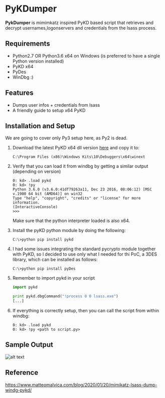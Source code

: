 # PyKDumper

**PykDumper** is mimimkatz inspired PyKD based script that retrieves and decrypt usernames,logonservers and credentials from the lsass process.

## Requirements 

* Python2.7 OR Python3.6 x64 on Windows (is preferred to have a single Python version installed)
* PyKD x64
* PyDes
* WinDbg :)


## Features

* Dumps user infos + credentials from lsass
* A friendly guide to setup x64 PyKD
 
## Installation and Setup 
We are going to cover only Py3 setup here, as Py2 is dead.
1. Download the latest PyKD x64 dll version [here](https://githomelab.ru/pykd/pykd-ext/-/wikis/Downloads) and copy it to:
     ```
     C:\Program Files (x86)\Windows Kits\10\Debuggers\x64\winext
     ```
2. Verify that you can load it from windbg by getting a similar output (depending on version)

   ```
   0: kd> .load pykd
   0: kd> !py
   Python 3.6.0 (v3.6.0:41df79263a11, Dec 23 2016, 08:06:12) [MSC v.1900 64 bit (AMD64)] on win32
   Type "help", "copyright", "credits" or "license" for more information.
   (InteractiveConsole)
   >>> 
   ```
   Make sure that the python interpreter loaded is also x64.

3. Install the pyKD python module by doing the following:

   ```
   C:\>python pip install pykd
   ```

4. I had some issues integrating the standard pycrypto module together with PyKD, so I decided to use only what I needed for thi PoC, a 3DES library, which can be installed as follows:

   ```
   C:\>python pip install pyDes
   ```

5. Remember to import pykd in your script
   ```python
   import pykd

   print pykd.dbgCommand("!process 0 0 lsass.exe")
   [...]
   ```
 
6. If everything is correctly setup, then you can call the script from within windbg:
   ```
   0: kd> .load pykd
   0: kd> !py <path to script.py>
   ```
   
 ## Sample Output
 ![alt text](https://www.matteomalvica.com/img/lsass/output.png)
   
 ## Reference
 https://www.matteomalvica.com/blog/2020/01/20/mimikatz-lsass-dump-windg-pykd/
